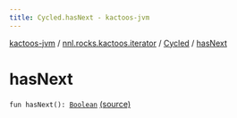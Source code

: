```yaml
---
title: Cycled.hasNext - kactoos-jvm
---
```


[kactoos-jvm](../../index.html) / [nnl.rocks.kactoos.iterator](../index.html) / [Cycled](index.html) / [hasNext](./has-next.html)

# hasNext

`fun hasNext(): `[`Boolean`](https://kotlinlang.org/api/latest/jvm/stdlib/kotlin/-boolean/index.html) [(source)](https://github.com/neonailol/kactoos/blob/master/kactoos-jvm/src/main/kotlin/nnl/rocks/kactoos/iterator/Cycled.kt#L20)
